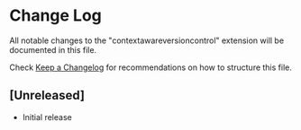 # Change Log

All notable changes to the "contextawareversioncontrol" extension will be documented in this file.

Check [Keep a Changelog](http://keepachangelog.com/) for recommendations on how to structure this file.

## [Unreleased]

- Initial release